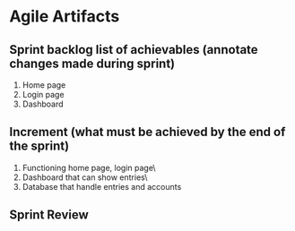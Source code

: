 # Agile Artifacts

## Sprint backlog list of achievables (annotate changes made during sprint)

1. Home page
2. Login page
3. Dashboard

## Increment (what must be achieved by the end of the sprint)

1. Functioning home page, login page\
2. Dashboard that can show entries\
3. Database that handle entries and accounts

## Sprint Review
